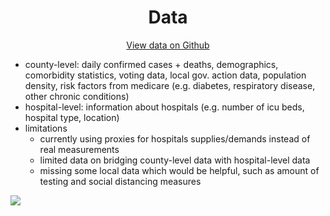 <h1 align="center">Data</h1>

<div align="center"> <a type="button" class="btn btn-primary" style="margin-bottom: 30px;" href="https://github.com/Yu-Group/covid19-severity-prediction/blob/master/data/readme.md">View data on Github</a> </div>

- county-level: daily confirmed cases + deaths, demographics, comorbidity statistics, voting data, local gov. action data, population density, risk factors from medicare (e.g. diabetes, respiratory disease, other chronic conditions)
- hospital-level: information about hospitals (e.g. number of icu beds, hospital type, location)    
- limitations
    - currently using proxies for hospitals supplies/demands instead of real measurements
    - limited data on bridging county-level data with hospital-level data
    - missing some local data which would be helpful, such as amount of testing and social distancing measures   
    
![](https://yu-group.github.io/covid19-severity-prediction/results/correlations_heatmap.png)